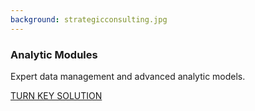 ```yaml
---
background: strategicconsulting.jpg
---
```


### Analytic Modules

Expert data management and advanced analytic models.

<div class="action"><a href='/solutions/strategic-consulting-services.html' class="btn btn-lg btn-primary">TURN KEY SOLUTION</a></div>